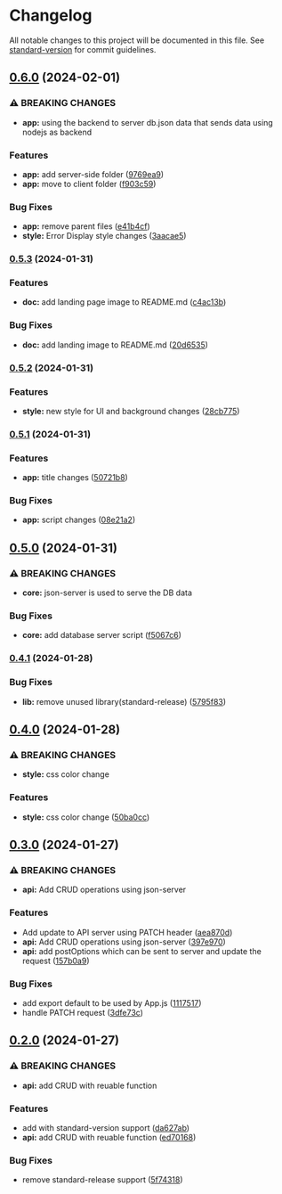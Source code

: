 # Changelog

All notable changes to this project will be documented in this file. See [standard-version](https://github.com/conventional-changelog/standard-version) for commit guidelines.

## [0.6.0](https://github.com/ptech12/listopia/compare/v0.5.3...v0.6.0) (2024-02-01)


### ⚠ BREAKING CHANGES

* **app:** using the backend to server db.json data that sends data using nodejs as backend

### Features

* **app:** add server-side folder ([9769ea9](https://github.com/ptech12/listopia/commit/9769ea9f9f42fa24c7a52bd92ba700580448c974))
* **app:** move to client folder ([f903c59](https://github.com/ptech12/listopia/commit/f903c5903b4d094e32be2cf955bce18175d01912))


### Bug Fixes

* **app:** remove parent files ([e41b4cf](https://github.com/ptech12/listopia/commit/e41b4cf34ea0e1f51a4df60ebc43e9abc5745f3f))
* **style:** Error Display style changes ([3aacae5](https://github.com/ptech12/listopia/commit/3aacae565c88d48ef33588c1a8737e03028340b4))

### [0.5.3](https://github.com/ptech12/listopia/compare/v0.5.2...v0.5.3) (2024-01-31)


### Features

* **doc:** add landing page image to README.md ([c4ac13b](https://github.com/ptech12/listopia/commit/c4ac13bce0af0c3b54759b0b525d841b3669c6d9))


### Bug Fixes

* **doc:** add landing image to README.md ([20d6535](https://github.com/ptech12/listopia/commit/20d6535ff6330afb61706b5b6d2acc4c64435946))

### [0.5.2](https://github.com/ptech12/listopia/compare/v0.5.1...v0.5.2) (2024-01-31)


### Features

* **style:** new style for UI and background changes ([28cb775](https://github.com/ptech12/listopia/commit/28cb775219c43e0cc61dcd8d201559e08b71f05d))

### [0.5.1](https://github.com/ptech12/listopia/compare/v0.5.0...v0.5.1) (2024-01-31)


### Features

* **app:** title changes ([50721b8](https://github.com/ptech12/listopia/commit/50721b88286a84f044fd10a0b10afd99c95668d2))


### Bug Fixes

* **app:** script changes ([08e21a2](https://github.com/ptech12/listopia/commit/08e21a22eb99ed83b8436d37916f39d040489e1e))

## [0.5.0](https://github.com/ptech12/listopia/compare/v0.4.1...v0.5.0) (2024-01-31)


### ⚠ BREAKING CHANGES

* **core:** json-server is used to serve the DB data

### Bug Fixes

* **core:** add database server script ([f5067c6](https://github.com/ptech12/listopia/commit/f5067c699501221e45c6793e8738c68ab7a7d5ab))

### [0.4.1](https://github.com/ptech12/listopia/compare/v0.4.0...v0.4.1) (2024-01-28)


### Bug Fixes

* **lib:** remove unused library(standard-release) ([5795f83](https://github.com/ptech12/listopia/commit/5795f830e348c609e01a3b024d03cf1e6542cf6f))

## [0.4.0](https://github.com/ptech12/listopia/compare/v0.3.0...v0.4.0) (2024-01-28)


### ⚠ BREAKING CHANGES

* **style:** css color change

### Features

* **style:** css color change ([50ba0cc](https://github.com/ptech12/listopia/commit/50ba0ccf7f6c37da90e8375be893b67194442b73))

## [0.3.0](https://github.com/ptech12/listopia/compare/v0.2.0...v0.3.0) (2024-01-27)


### ⚠ BREAKING CHANGES

* **api:** Add CRUD operations using json-server

### Features

* Add update to API server using PATCH header ([aea870d](https://github.com/ptech12/listopia/commit/aea870d4a970c8b3c3896072dc2e2886bcb27695))
* **api:** Add CRUD operations using json-server ([397e970](https://github.com/ptech12/listopia/commit/397e9703ca6adbcda3374e9ac4c03130ed34ead9))
* **api:** add postOptions which can be sent to server and update the request ([157b0a9](https://github.com/ptech12/listopia/commit/157b0a91606276a726de55e2b2b7d15f3f2f834d))


### Bug Fixes

* add export default to be used by App.js ([1117517](https://github.com/ptech12/listopia/commit/1117517461e040bffceb8588bafc26f156287ac4))
* handle PATCH request ([3dfe73c](https://github.com/ptech12/listopia/commit/3dfe73c4461663edceb63883ec48c02757fe1303))

## [0.2.0](https://github.com/ptech12/listopia/compare/v0.1.5...v0.2.0) (2024-01-27)


### ⚠ BREAKING CHANGES

* **api:** add CRUD with reuable function

### Features

* add with standard-version support ([da627ab](https://github.com/ptech12/listopia/commit/da627abd81495a1d6c6e524187f10e8af0e8698d))
* **api:** add CRUD with reuable function ([ed70168](https://github.com/ptech12/listopia/commit/ed70168913bbf58aa2d1609b0c4863786ff0043a))


### Bug Fixes

* remove standard-release support ([5f74318](https://github.com/ptech12/listopia/commit/5f74318d771513289745e2aa8782a4f930fe9742))

